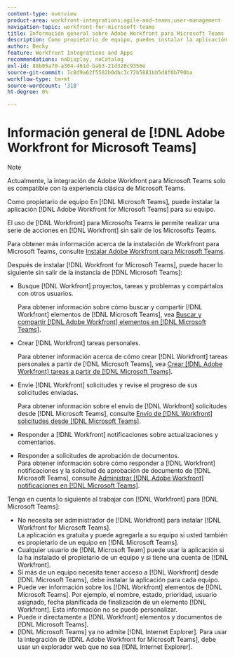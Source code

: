 ```yaml
---
content-type: overview
product-area: workfront-integrations;agile-and-teams;user-management
navigation-topic: workfront-for-microsoft-teams
title: Información general sobre Adobe Workfront para Microsoft Teams
description: Como propietario de equipo, puedes instalar la aplicación  [!DNL Adobe Workfront for Microsoft Teams] para tu equipo.
author: Becky
feature: Workfront Integrations and Apps
recommendations: noDisplay, noCatalog
exl-id: 88b05a70-a304-461d-bab3-21d328c9356e
source-git-commit: 1c8d9a62f5582b0dbc3c72b5881bb5d8f0b790ba
workflow-type: tm+mt
source-wordcount: '318'
ht-degree: 0%

---
```


# Información general de [!DNL Adobe Workfront for Microsoft Teams]

<!-- Audited: 12/2023 -->

>[!NOTE]
>
>Actualmente, la integración de Adobe Workfront para Microsoft Teams solo es compatible con la experiencia clásica de Microsoft Teams.

Como propietario de equipo En [!DNL Microsoft Teams], puede instalar la aplicación [!DNL Adobe Workfront for Microsoft Teams] para su equipo.

El uso de [!DNL Workfront] para Microsofts Teams le permite realizar una serie de acciones en [!DNL Workfront] sin salir de los Microsofts Teams.

Para obtener más información acerca de la instalación de Workfront para Microsoft Teams, consulte [Instalar Adobe Workfront para Microsoft Teams](../../workfront-integrations-and-apps/using-workfront-with-microsoft-teams/install-workfront-ms-teams.md).

Después de instalar [!DNL Workfront for Microsoft Teams], puede hacer lo siguiente sin salir de la instancia de [!DNL Microsoft Teams]:

* Busque [!DNL Workfront] proyectos, tareas y problemas y compártalos con otros usuarios.

  Para obtener información sobre cómo buscar y compartir [!DNL Workfront] elementos de [!DNL Microsoft Teams], vea [Buscar y compartir [!DNL Adobe Workfront] elementos en [!DNL Microsoft Teams]](../../workfront-integrations-and-apps/using-workfront-with-microsoft-teams/search-for-and-share-wf-items-in-ms-teams.md).

* Crear [!DNL Workfront] tareas personales.

  Para obtener información acerca de cómo crear [!DNL Workfront] tareas personales a partir de [!DNL Microsoft Teams], vea [Crear [!DNL Adobe Workfront] tareas a partir de [!DNL Microsoft Teams]](../../workfront-integrations-and-apps/using-workfront-with-microsoft-teams/create-workfront-tasks-from-ms-teams.md).

* Envíe [!DNL Workfront] solicitudes y revise el progreso de sus solicitudes enviadas.

  Para obtener información sobre el envío de [!DNL Workfront] solicitudes desde [!DNL Microsoft Teams], consulte [Envío de [!DNL Workfront] solicitudes desde [!DNL Microsoft Teams]](../../workfront-integrations-and-apps/using-workfront-with-microsoft-teams/submit-workfront-requests-from-ms-teams.md).

* Responder a [!DNL Workfront] notificaciones sobre actualizaciones y comentarios.
* Responder a solicitudes de aprobación de documentos.\
   Para obtener información sobre cómo responder a [!DNL Workfront] notificaciones y la solicitud de aprobación de documento de [!DNL Microsoft Teams], consulte [Administrar [!DNL Adobe Workfront] notificaciones en [!DNL Microsoft Teams]](../../workfront-integrations-and-apps/using-workfront-with-microsoft-teams/manage-wf-notifications-approval-requests-ms-teams.md).

Tenga en cuenta lo siguiente al trabajar con [!DNL Workfront] para [!DNL Microsoft Teams]:

* No necesita ser administrador de [!DNL Workfront] para instalar [!DNL Workfront for Microsoft Teams].\
   La aplicación es gratuita y puede agregarla a su equipo si usted también es propietario de un equipo en [!DNL Microsoft Teams].
* Cualquier usuario de [!DNL Microsoft Team] puede usar la aplicación si la ha instalado el propietario de un equipo y si tiene una cuenta de [!DNL Workfront].
* Si más de un equipo necesita tener acceso a [!DNL Workfront] desde [!DNL Microsoft Teams], debe instalar la aplicación para cada equipo.
* Puede ver información sobre los [!DNL Workfront] elementos de [!DNL Microsoft Teams]. Por ejemplo, el nombre, estado, prioridad, usuario asignado, fecha planificada de finalización de un elemento [!DNL Workfront]. Esta información no se puede personalizar.
* Puede ir directamente a [!DNL Workfront] elementos y documentos de [!DNL Microsoft Teams].
* [!DNL Microsoft Teams] ya no admite [!DNL Internet Explorer]. Para usar la integración de [!DNL Adobe Workfront for Microsoft Teams], debe usar un explorador web que no sea [!DNL Internet Explorer].
